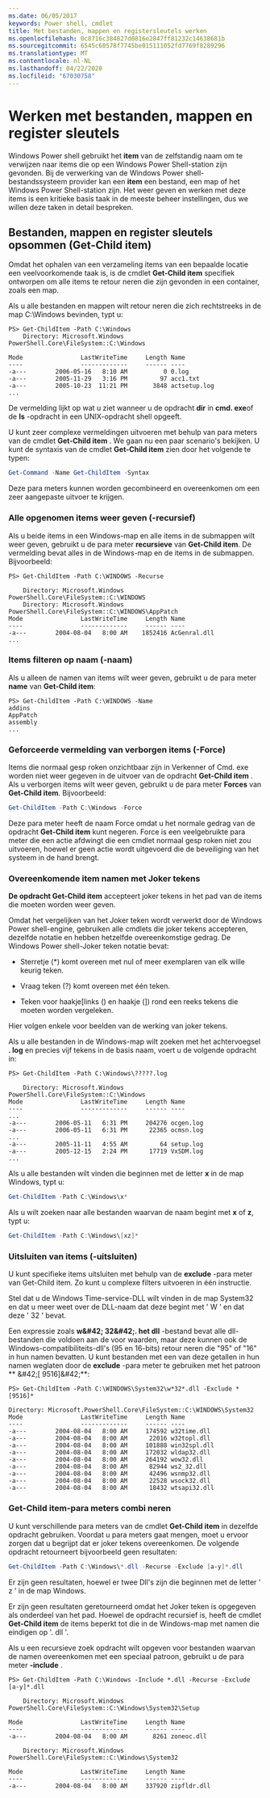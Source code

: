 ```yaml
---
ms.date: 06/05/2017
keywords: Power shell, cmdlet
title: Met bestanden, mappen en registersleutels werken
ms.openlocfilehash: 0c8716c384827d0816e2847ff81232c14638681b
ms.sourcegitcommit: 6545c60578f7745be015111052fd7769f8289296
ms.translationtype: MT
ms.contentlocale: nl-NL
ms.lasthandoff: 04/22/2020
ms.locfileid: "67030758"
---
```

# <a name="working-with-files-folders-and-registry-keys"></a>Werken met bestanden, mappen en register sleutels

Windows Power shell gebruikt het **item** van de zelfstandig naam om te verwijzen naar items die op een Windows Power Shell-station zijn gevonden. Bij de verwerking van de Windows Power shell-bestandssysteem provider kan een **item** een bestand, een map of het Windows Power Shell-station zijn. Het weer geven en werken met deze items is een kritieke basis taak in de meeste beheer instellingen, dus we willen deze taken in detail bespreken.

## <a name="enumerating-files-folders-and-registry-keys-get-childitem"></a>Bestanden, mappen en register sleutels opsommen (Get-Child item)

Omdat het ophalen van een verzameling items van een bepaalde locatie een veelvoorkomende taak is, is de cmdlet **Get-Child item** specifiek ontworpen om alle items te retour neren die zijn gevonden in een container, zoals een map.

Als u alle bestanden en mappen wilt retour neren die zich rechtstreeks in de map C:\\Windows bevinden, typt u:

```
PS> Get-ChildItem -Path C:\Windows
    Directory: Microsoft.Windows PowerShell.Core\FileSystem::C:\Windows

Mode                LastWriteTime     Length Name
----                -------------     ------ ----
-a---        2006-05-16   8:10 AM          0 0.log
-a---        2005-11-29   3:16 PM         97 acc1.txt
-a---        2005-10-23  11:21 PM       3848 actsetup.log
...
```

De vermelding lijkt op wat u ziet wanneer u de opdracht **dir** in **cmd. exe**of de **ls** -opdracht in een UNIX-opdracht shell opgeeft.

U kunt zeer complexe vermeldingen uitvoeren met behulp van para meters van de cmdlet **Get-Child item** . We gaan nu een paar scenario's bekijken. U kunt de syntaxis van de cmdlet **Get-Child item** zien door het volgende te typen:

```powershell
Get-Command -Name Get-ChildItem -Syntax
```

Deze para meters kunnen worden gecombineerd en overeenkomen om een zeer aangepaste uitvoer te krijgen.

### <a name="listing-all-contained-items--recurse"></a>Alle opgenomen items weer geven (-recursief)

Als u beide items in een Windows-map en alle items in de submappen wilt weer geven, gebruikt u de para meter **recursieve** van **Get-Child item**. De vermelding bevat alles in de Windows-map en de items in de submappen. Bijvoorbeeld:

```
PS> Get-ChildItem -Path C:\WINDOWS -Recurse

    Directory: Microsoft.Windows PowerShell.Core\FileSystem::C:\WINDOWS
    Directory: Microsoft.Windows PowerShell.Core\FileSystem::C:\WINDOWS\AppPatch
Mode                LastWriteTime     Length Name
----                -------------     ------ ----
-a---        2004-08-04   8:00 AM    1852416 AcGenral.dll
...
```

### <a name="filtering-items-by-name--name"></a>Items filteren op naam (-naam)

Als u alleen de namen van items wilt weer geven, gebruikt u de para meter **name** van **Get-Child item**:

```
PS> Get-ChildItem -Path C:\WINDOWS -Name
addins
AppPatch
assembly
...
```

### <a name="forcibly-listing-hidden-items--force"></a>Geforceerde vermelding van verborgen items (-Force)

Items die normaal gesp roken onzichtbaar zijn in Verkenner of Cmd. exe worden niet weer gegeven in de uitvoer van de opdracht **Get-Child item** . Als u verborgen items wilt weer geven, gebruikt u de para meter **Forces** van **Get-Child item**. Bijvoorbeeld:

```powershell
Get-ChildItem -Path C:\Windows -Force
```

Deze para meter heeft de naam Force omdat u het normale gedrag van de opdracht **Get-Child item** kunt negeren. Force is een veelgebruikte para meter die een actie afdwingt die een cmdlet normaal gesp roken niet zou uitvoeren, hoewel er geen actie wordt uitgevoerd die de beveiliging van het systeem in de hand brengt.

### <a name="matching-item-names-with-wildcards"></a>Overeenkomende item namen met Joker tekens

**De opdracht Get-Child item** accepteert joker tekens in het pad van de items die moeten worden weer geven.

Omdat het vergelijken van het Joker teken wordt verwerkt door de Windows Power shell-engine, gebruiken alle cmdlets die joker tekens accepteren, dezelfde notatie en hebben hetzelfde overeenkomstige gedrag. De Windows Power shell-Joker teken notatie bevat:

- Sterretje (\*) komt overeen met nul of meer exemplaren van elk wille keurig teken.

- Vraag teken (?) komt overeen met één teken.

- Teken voor haakje\[links () en haakje (]) rond een reeks tekens die moeten worden vergeleken.

Hier volgen enkele voor beelden van de werking van joker tekens.

Als u alle bestanden in de Windows-map wilt zoeken met het achtervoegsel **. log** en precies vijf tekens in de basis naam, voert u de volgende opdracht in:

```
PS> Get-ChildItem -Path C:\Windows\?????.log

    Directory: Microsoft.Windows PowerShell.Core\FileSystem::C:\Windows
Mode                LastWriteTime     Length Name
----                -------------     ------ ----
...
-a---        2006-05-11   6:31 PM     204276 ocgen.log
-a---        2006-05-11   6:31 PM      22365 ocmsn.log
...
-a---        2005-11-11   4:55 AM         64 setup.log
-a---        2005-12-15   2:24 PM      17719 VxSDM.log
...
```

Als u alle bestanden wilt vinden die beginnen met de letter **x** in de map Windows, typt u:

```powershell
Get-ChildItem -Path C:\Windows\x*
```

Als u wilt zoeken naar alle bestanden waarvan de naam begint met **x** of **z**, typt u:

```powershell
Get-ChildItem -Path C:\Windows\[xz]*
```

### <a name="excluding-items--exclude"></a>Uitsluiten van items (-uitsluiten)

U kunt specifieke items uitsluiten met behulp van de **exclude** -para meter van Get-Child item. Zo kunt u complexe filters uitvoeren in één instructie.

Stel dat u de Windows Time-service-DLL wilt vinden in de map System32 en dat u meer weet over de DLL-naam dat deze begint met ' W ' en dat deze ' 32 ' bevat.

Een expressie zoals **w\&#42; 32\&#42;. het dll** -bestand bevat alle dll-bestanden die voldoen aan de voor waarden, maar deze kunnen ook de Windows-compatibiliteits-dll's (95 en 16-bits) retour neren die "95" of "16" in hun namen bevatten. U kunt bestanden met een van deze getallen in hun namen weglaten door de **exclude** -para meter te gebruiken met het patroon ** \&#42;\[ 9516]\&#42;**:

```
PS> Get-ChildItem -Path C:\WINDOWS\System32\w*32*.dll -Exclude *[9516]*

Directory: Microsoft.PowerShell.Core\FileSystem::C:\WINDOWS\System32
Mode                LastWriteTime     Length Name
----                -------------     ------ ----
-a---        2004-08-04   8:00 AM     174592 w32time.dll
-a---        2004-08-04   8:00 AM      22016 w32topl.dll
-a---        2004-08-04   8:00 AM     101888 win32spl.dll
-a---        2004-08-04   8:00 AM     172032 wldap32.dll
-a---        2004-08-04   8:00 AM     264192 wow32.dll
-a---        2004-08-04   8:00 AM      82944 ws2_32.dll
-a---        2004-08-04   8:00 AM      42496 wsnmp32.dll
-a---        2004-08-04   8:00 AM      22528 wsock32.dll
-a---        2004-08-04   8:00 AM      18432 wtsapi32.dll
```

### <a name="mixing-get-childitem-parameters"></a>Get-Child item-para meters combi neren

U kunt verschillende para meters van de cmdlet **Get-Child item** in dezelfde opdracht gebruiken. Voordat u para meters gaat mengen, moet u ervoor zorgen dat u begrijpt dat er joker tekens overeenkomen. De volgende opdracht retourneert bijvoorbeeld geen resultaten:

```powershell
Get-ChildItem -Path C:\Windows\*.dll -Recurse -Exclude [a-y]*.dll
```

Er zijn geen resultaten, hoewel er twee Dll's zijn die beginnen met de letter ' z ' in de map Windows.

Er zijn geen resultaten geretourneerd omdat het Joker teken is opgegeven als onderdeel van het pad. Hoewel de opdracht recursief is, heeft de cmdlet **Get-Child item** de items beperkt tot die in de Windows-map met namen die eindigen op '. dll '.

Als u een recursieve zoek opdracht wilt opgeven voor bestanden waarvan de namen overeenkomen met een speciaal patroon, gebruikt u de para meter **-include** .

```
PS> Get-ChildItem -Path C:\Windows -Include *.dll -Recurse -Exclude [a-y]*.dll

    Directory: Microsoft.Windows PowerShell.Core\FileSystem::C:\Windows\System32\Setup

Mode                LastWriteTime     Length Name
----                -------------     ------ ----
-a---        2004-08-04   8:00 AM       8261 zoneoc.dll

    Directory: Microsoft.Windows PowerShell.Core\FileSystem::C:\Windows\System32

Mode                LastWriteTime     Length Name
----                -------------     ------ ----
-a---        2004-08-04   8:00 AM     337920 zipfldr.dll
```

